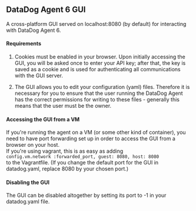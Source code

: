 ## DataDog Agent 6 GUI
A cross-platform GUI served on localhost:8080 (by default) for interacting with DataDog Agent 6.

#### Requirements
1. Cookies must be enabled in your browser. Upon initially accessing the GUI, you will be asked once to enter your API key; after that, the key is saved as a cookie and is used for authenticating all communications with the GUI server.  

2. The GUI allows you to edit your configuration (yaml) files. Therefore it is necessary for you to ensure that the user running the DataDog Agent has the correct permissions for writing to these files - generally this means that the user must be the owner.

#### Accessing the GUI from a VM
If you're running the agent on a VM (or some other kind of container), you need to have port forwarding set up in order to access the GUI from a browser on your host.  
If you're using vagrant, this is as easy as adding  
```config.vm.network :forwarded_port, guest: 8080, host: 8080```  
to the Vagrantfile. (If you change the default port for the GUI in datadog.yaml, replace 8080 by your chosen port.)

#### Disabling the GUI
The GUI can be disabled altogether by setting its port to -1 in your datadog.yaml file.
